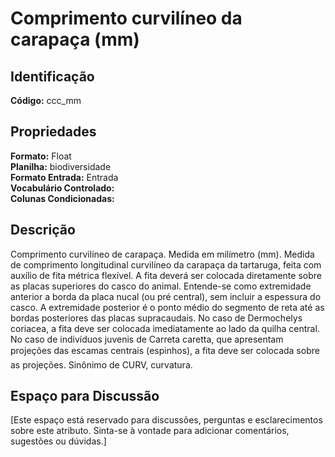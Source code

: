# Comprimento curvilíneo da carapaça (mm)

## Identificação
**Código:** ccc_mm

## Propriedades
**Formato:** Float  
**Planilha:** biodiversidade  
**Formato Entrada:** Entrada  
**Vocabulário Controlado:**   
**Colunas Condicionadas:**   

## Descrição
Comprimento curvilíneo de carapaça. Medida em milímetro (mm). Medida de comprimento longitudinal curvilíneo da carapaça da tartaruga, feita com auxílio de fita métrica flexível. A fita deverá ser colocada diretamente sobre as placas superiores do casco do animal. Entende-se como extremidade anterior a borda da placa nucal (ou pré central), sem incluir a espessura do casco. A extremidade posterior é o ponto médio do segmento de reta até as bordas posteriores das placas supracaudais. No caso de Dermochelys coriacea, a fita deve ser colocada imediatamente ao lado da quilha central. No caso de indivíduos juvenis de Carreta caretta, que apresentam projeções das escamas centrais (espinhos), a fita deve ser colocada sobre as projeções. Sinônimo de CURV, curvatura.

## Espaço para Discussão
[Este espaço está reservado para discussões, perguntas e esclarecimentos sobre este atributo. Sinta-se à vontade para adicionar comentários, sugestões ou dúvidas.]
